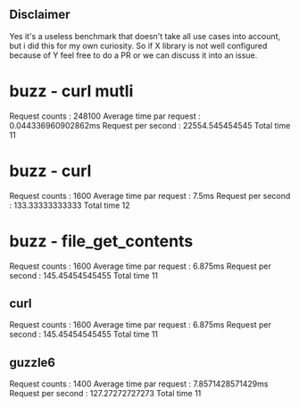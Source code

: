 ## Disclaimer

Yes it's a useless benchmark that doesn't take all use cases into account, 
but i did this for my own curiosity. So if X library is not well configured because of Y feel
free to do a PR or we can discuss it into an issue.

# buzz - curl mutli

Request counts : 248100
Average time par request : 0.044336960902862ms
Request per second : 22554.545454545
Total time 11


# buzz - curl
           
Request counts : 1600
Average time par request : 7.5ms
Request per second : 133.33333333333
Total time 12


# buzz - file_get_contents           
           
Request counts : 1600
Average time par request : 6.875ms
Request per second : 145.45454545455
Total time 11
                                                                                               
## curl            
                                     
Request counts : 1600
Average time par request : 6.875ms
Request per second : 145.45454545455
Total time 11

                                                                                                          

## guzzle6       
                                         
Request counts : 1400
Average time par request : 7.8571428571429ms
Request per second : 127.27272727273
Total time 11

             
